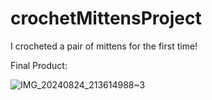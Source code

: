 # crochetMittensProject

I crocheted a pair of mittens for the first time!

Final Product:

![IMG_20240824_213614988~3](https://github.com/user-attachments/assets/28e30d65-da94-449d-a492-688bbab8a2f8)
